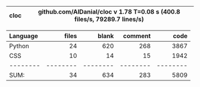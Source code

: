 cloc|github.com/AlDanial/cloc v 1.78  T=0.08 s (400.8 files/s, 79289.7 lines/s)
--- | ---

Language|files|blank|comment|code
:-------|-------:|-------:|-------:|-------:
Python|24|620|268|3867
CSS|10|14|15|1942
--------|--------|--------|--------|--------
SUM:|34|634|283|5809
